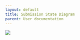 ```yaml
---
layout: default
title: Submission State Diagram
parent: User documentation
---
```

[![](https://mermaid.ink/img/pako:eNqtVMFq3DAQ_ZVBl0LJ_sAeWkoSQg-B0EAvVQ9Te7wWWCNXGm0aQv49I3m9XmcbmkN90dO8N09-suQn04SWzNYkQaErh7uI3vKPjz9hs_kEd8St453lA6jFq4idWK5DLdySYIuC33FwOtaG89q59JXq1Pwf7V95vzY4FN600PpNxLGf_QJ_o9-ZkpCavMUUsxVXgr0qrIz_j9Ux3OnsnQHqBtznX96JMrCFVDFIgL7Bz--UYmx6t6cEyC3sSACbhlLSRZNaLD31iMRQuRJozVz_GUOcki6iynyp_pU5whOiRJrR2ukvgRZuURaDGS1HQpsfemJA8IejAS5BHhWdNVwOhJxHbWlpICGo8s4NVHZgZqsy-LEo1OEIK6F3yDJY5qDt0e16gdCttgv0uSGmOB1wj-w6_aJpYjbwQB-GASQ-lrSRfNgTSK_v7FhHgi5LjmRZ7yaUVSybC-MpenStXumn4mONKj1Zs1XYUod5EGssP6t0in7dOgnRbCVmujCYJdw_cjPPJ83hxzAVn18A7ryBUA)](https://mermaid.live/edit/#pako:eNqtVMFq3DAQ_ZVBl0LJ_sAeWkoSQg-B0EAvVQ9Te7wWWCNXGm0aQv49I3m9XmcbmkN90dO8N09-suQn04SWzNYkQaErh7uI3vKPjz9hs_kEd8St453lA6jFq4idWK5DLdySYIuC33FwOtaG89q59JXq1Pwf7V95vzY4FN600PpNxLGf_QJ_o9-ZkpCavMUUsxVXgr0qrIz_j9Ux3OnsnQHqBtznX96JMrCFVDFIgL7Bz--UYmx6t6cEyC3sSACbhlLSRZNaLD31iMRQuRJozVz_GUOcki6iynyp_pU5whOiRJrR2ukvgRZuURaDGS1HQpsfemJA8IejAS5BHhWdNVwOhJxHbWlpICGo8s4NVHZgZqsy-LEo1OEIK6F3yDJY5qDt0e16gdCttgv0uSGmOB1wj-w6_aJpYjbwQB-GASQ-lrSRfNgTSK_v7FhHgi5LjmRZ7yaUVSybC-MpenStXumn4mONKj1Zs1XYUod5EGssP6t0in7dOgnRbCVmujCYJdw_cjPPJ83hxzAVn18A7ryBUA)

